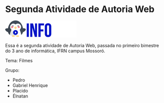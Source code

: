 # Segunda Atividade de Autoria Web
![Logo](infoflix_logo.png)

Essa é a segunda atividade de Autoria Web, passada no primeiro bimestre do 3 ano de informática, IFRN campus Mossoró.

Tema: Filmes

Grupo:
- Pedro
- Gabriel Henrique
- Placido
- Élnatan
